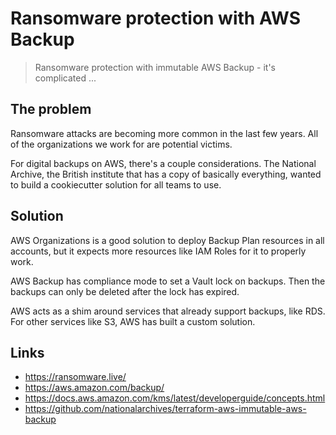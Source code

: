 # Ransomware protection with AWS Backup

> Ransomware protection with immutable AWS Backup - it's complicated ...

## The problem

Ransomware attacks are becoming more common in the last few years. All of the organizations we work for
are potential victims.

For digital backups on AWS, there's a couple considerations. The National Archive, the British institute that
has a copy of basically everything, wanted to build a cookiecutter solution for all teams to use.

## Solution

AWS Organizations is a good solution to deploy Backup Plan resources in all accounts, but it expects more resources
like IAM Roles for it to properly work.

AWS Backup has compliance mode to set a Vault lock on backups. Then the backups can only be deleted after the lock
has expired.

AWS acts as a shim around services that already support backups, like RDS. For other services like S3, AWS has
built a custom solution.

## Links

- <https://ransomware.live/>
- <https://aws.amazon.com/backup/>
- <https://docs.aws.amazon.com/kms/latest/developerguide/concepts.html>
- <https://github.com/nationalarchives/terraform-aws-immutable-aws-backup>
